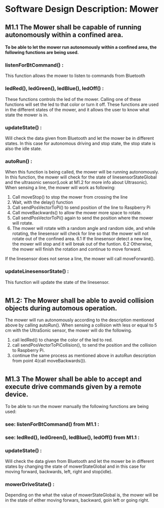 # Software Design Description: Mower

## M1.1 The Mower shall be capable of running autonomously within a confined area. 
#### To be able to let the mower run autonomously within a confined area, the following functions are being used.

### listenForBtCommand() :
This function allows the mower to listen to commands from Bluetooth

### ledRed(), ledGreen(), ledBlue(), ledOff() :
These functions controls the led of the mower. 
Calling one of these functions will set the led to that color or turn it off. These functions are used in the different states of the mower, and it allows the user to know what state the mower is in. 

### updateState() :
Will check the data given from Bluetooth and let the mower be in different states. In this case for autonomous driving and stop state, the stop state is also the idle state. 

### autoRun() :
When this function is being called, the mower will be running autonomously. In this function, the mower will check for the state of linesensorStateGlobal and the ultrasonic sensor(Look at M1.2 for more info about Ultrasonic). 
When sensing a line, the mower will work as following:
1. Call moveStop() to stop the mower from crossing the line 
2. Wait, with the delay() function
3. Call sendPosVectorToPi() to send position of the line to Raspberry Pi
4. Call moveBackwards() to allow the mower more space to rotate. 
5. Call sendPosVectorToPi() again to send the position where the mower will rotate. 
6. The mower will rotate with a random angle and random side, and while rotating, the linesensor will check for line so that the mower will not rotate out of the confined area. 
   6.1 If the linesensor detect a new line, the mower will stop and it will break out of the funtion.
   6.2 Otherwise, the mower will finish the rotation and continue to move forward. 

If the linesensor does not sense a line, the mower will call moveForward().

### updateLinesensorState() :
This function will update the state of the linesensor. 

#
## M1.2: The Mower shall be able to avoid collision objects during automous operation. 

The mower will run autonomously according to the description mentioned above by calling autoRun(). When sensing a collision with less or equal to 5 cm with the UltraSonic sensor, the mower will do the following. 
1. call ledRed() to change the color of the led to red. 
2. call sendPosVectorToPiCollision(), to send the position and the collision to Raspberry Pi. 
3. continue the same process as mentioned above in autoRun description from point 4(call moveBackwards()).

#
## M1.3 The Mower shall be able to accept and execute drive commands given by a remote device. 
To be able to run the mower manually the following functions are being used:

### see: listenForBtCommand() from M1.1 :

### see: ledRed(), ledGreen(), ledBlue(), ledOff() from M1.1 :

### updateState() :
Will check the data given from Bluetooth and let the mower be in different states by changing the state of mowerStateGlobal and in this case for moving forward, backwards, left, right and stop(idle). 

### mowerDriveState() :
Depending on the what the value of mowerStateGlobal is, the mower will be in the state of either moving forwars, backward, goin left or going right. 

#


